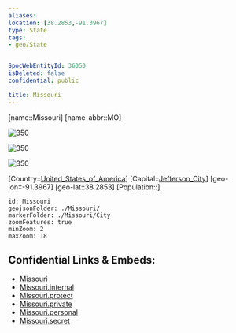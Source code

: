 ```yaml
---
aliases: 
location: [38.2853,-91.3967]
type: State
tags:
- geo/State


SpocWebEntityId: 36050
isDeleted: false
confidential: public

title: Missouri
---
```

[name::Missouri]
[name-abbr::MO]

![350](geo/Continent/North-America/United_States_of_America/Missouri/Coat_of_arms_of_Missouri.svg)

![350](geo/Continent/North-America/United_States_of_America/Missouri/Seal_of_Missouri.svg)

![350](geo/Continent/North-America/United_States_of_America/Missouri/Flag_of_Missouri.svg)

[Country::[United_States_of_America](geo/Continent/North-America/United_States_of_America.md)]
[Capital::[Jefferson_City](Jefferson_City)]
[geo-lon::-91.3967]
[geo-lat::38.2853]
[Population::]



```leaflet
id: Missouri
geojsonFolder: ./Missouri/
markerFolder: ./Missouri/City
zoomFeatures: true 
minZoom: 2 
maxZoom: 18
```


## Confidential Links & Embeds: 
- [Missouri](../../../../../_public/geo/Continent/North-America/United_States_of_America/Missouri.md) 
- [Missouri.internal](../../../../../_internal/geo/Continent/North-America/United_States_of_America/Missouri.internal.md) 
- [Missouri.protect](../../../../../_protect/geo/Continent/North-America/United_States_of_America/Missouri.protect.md) 
- [Missouri.private](../../../../../_private/geo/Continent/North-America/United_States_of_America/Missouri.private.md) 
- [Missouri.personal](../../../../../_personal/geo/Continent/North-America/United_States_of_America/Missouri.personal.md) 
- [Missouri.secret](../../../../../_secret/geo/Continent/North-America/United_States_of_America/Missouri.secret.md) 
